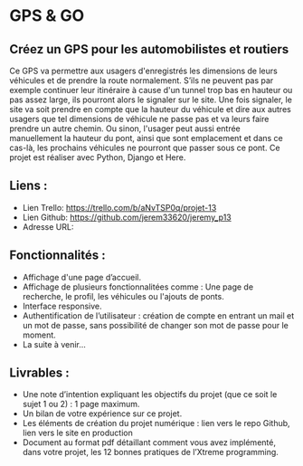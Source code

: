 # GPS & GO

## Créez un GPS pour les automobilistes et routiers

Ce GPS va permettre aux usagers d'enregistrés les dimensions de leurs véhicules et de prendre la route normalement. S’ils ne peuvent pas par exemple continuer leur itinéraire à cause d'un tunnel trop bas en hauteur ou pas assez large, ils pourront alors le signaler sur le site. Une fois signaler, le site va soit prendre en compte que la hauteur du véhicule et dire aux autres usagers que tel dimensions de véhicule ne passe pas et va leurs faire prendre un autre chemin. Ou sinon, l'usager peut aussi entrée manuellement la hauteur du pont, ainsi que sont emplacement et dans ce cas-là, les prochains véhicules ne pourront que passer sous ce pont.
Ce projet est réaliser avec Python, Django et Here.

## Liens :

- Lien Trello: https://trello.com/b/aNvTSP0q/projet-13
- Lien Github: https://github.com/jerem33620/jeremy_p13
- Adresse URL:

## Fonctionnalités :

- Affichage d'une page d’accueil.
- Affichage de plusieurs fonctionnalitées comme : Une page de recherche, le profil, les véhicules ou l'ajouts de ponts.
- Interface responsive.
- Authentification de l’utilisateur : création de compte en entrant un mail et un mot de passe, sans possibilité de changer son mot de passe pour le moment.
- La suite à venir...

## Livrables :

- Une note d’intention expliquant les objectifs du projet (que ce soit le sujet 1 ou 2) : 1 page maximum.
- Un bilan de votre expérience sur ce projet.
- Les éléments de création du projet numérique : lien vers le repo Github, lien vers le site en production
- Document au format pdf détaillant comment vous avez implémenté, dans votre projet, les 12 bonnes pratiques de l’Xtreme programming.
